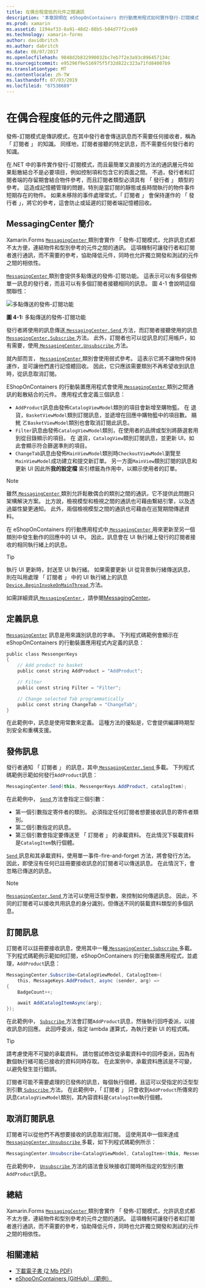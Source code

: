 ```yaml
---
title: 在偶合程度低的元件之間通訊
description: '本章說明在 eShopOnContainers 的行動應用程式如何實作發行-訂閱模式，讓不方便連結物件和型別參考的元件之間的訊息式通訊 '
ms.prod: xamarin
ms.assetid: 1194af33-8a91-48d2-88b5-b84d77f2ce69
ms.technology: xamarin-forms
author: davidbritch
ms.author: dabritch
ms.date: 08/07/2017
ms.openlocfilehash: 9848d2b832990032bc7eb7f2e3a93c896457134c
ms.sourcegitcommit: e95296f9e516975f5f32d822c323a71fd84007b9
ms.translationtype: MT
ms.contentlocale: zh-TW
ms.lasthandoff: 07/03/2019
ms.locfileid: "67538689"
---
```

# <a name="communicating-between-loosely-coupled-components"></a>在偶合程度低的元件之間通訊

發佈-訂閱模式是傳訊模式，在其中發行者會傳送訊息而不需要任何接收者，稱為 「 訂閱者 」 的知識。 同樣地，訂閱者接聽的特定訊息，而不需要任何發行者的知識。

在.NET 中的事件實作發行-訂閱模式，而且最簡單又直接的方法的通訊層元件如果鬆散結合不是必要項目，例如控制項和包含它的頁面之間。 不過，發行者和訂閱者端的存留期會結合物件參考，而且訂閱者類型必須具有 「 發行者 」 類型的參考。 這造成記憶體管理的問題，特別是當訂閱的靜態或長時間執行的物件事件短期存在的物件。 如果未移除的事件處理常式，「 訂閱者 」 會保持運作的 「 發行者 」，將它的參考，這會防止或延遲的訂閱者端記憶體回收。

## <a name="introduction-to-messagingcenter"></a>MessagingCenter 簡介

Xamarin.Forms [ `MessagingCenter` ](xref:Xamarin.Forms.MessagingCenter)類別會實作 「 發佈-訂閱模式，允許訊息式都不太方便，連結物件和型別參考的元件之間的通訊。 這項機制可讓發行者和訂閱者進行通訊，而不需要的參考，協助降低元件，同時也允許獨立開發和測試的元件之間的相依性。

[ `MessagingCenter` ](xref:Xamarin.Forms.MessagingCenter)類別會提供多點傳送的發佈-訂閱功能。 這表示可以有多個發佈單一訊息的發行者，而且可以有多個訂閱者接聽相同的訊息。 圖 4-1 會說明這個關聯性：

![](communicating-between-loosely-coupled-components-images/messagingcenter.png "多點傳送的發佈-訂閱功能")

**圖 4-1:** 多點傳送的發佈-訂閱功能

發行者將使用的訊息傳送[ `MessagingCenter.Send` ](xref:Xamarin.Forms.MessagingCenter.Send*)方法，而訂閱者接聽使用的訊息[ `MessagingCenter.Subscribe` ](xref:Xamarin.Forms.MessagingCenter.Subscribe*)方法。 此外，訂閱者也可以從訊息的訂用帳戶，如有需要，使用[ `MessagingCenter.Unsubscribe` ](xref:Xamarin.Forms.MessagingCenter.Unsubscribe*)方法。

就內部而言， [ `MessagingCenter` ](xref:Xamarin.Forms.MessagingCenter)類別會使用弱式參考。 這表示它將不讓物件保持運作，並可讓他們進行記憶體回收。 因此，它只應該需要類別不再希望收到訊息時，從訊息取消訂閱。

EShopOnContainers 的行動裝置應用程式會使用[ `MessagingCenter` ](xref:Xamarin.Forms.MessagingCenter)類別之間通訊的鬆散結合的元件。 應用程式會定義三個訊息：

-   `AddProduct`訊息由發佈`CatalogViewModel`類別的項目會新增至購物籃。 在 退貨，`BasketViewModel`類別訂閱訊息，並遞增在回應中購物籃中的項目數。 颾魤 ㄛ`BasketViewModel`類別也會取消訂閱此訊息。
-   `Filter`訊息由發佈`CatalogViewModel`類別，在使用者的品牌或型別將篩選套用到從目錄顯示的項目。 在 退貨，`CatalogView`類別訂閱訊息，並更新 UI，如此會顯示符合篩選準則的項目。
-   `ChangeTab`訊息由發佈`MainViewModel`類別時`CheckoutViewModel`瀏覽至`MainViewModel`成功建立和提交新訂單。 另一方面`MainView`類別訂閱的訊息和更新 UI 因此所**我的設定檔** 索引標籤為作用中，以顯示使用者的訂單。

> [!NOTE]
> 雖然[ `MessagingCenter` ](xref:Xamarin.Forms.MessagingCenter)類別允許鬆散偶合的類別之間的通訊，它不提供此問題只架構解決方案。 比方說，檢視模型和檢視之間的通訊也可藉由繫結引擎，以及透過屬性變更通知。 此外，兩個檢視模型之間的通訊也可藉由在巡覽期間傳遞資料。

在 eShopOnContainers 的行動應用程式中[ `MessagingCenter` ](xref:Xamarin.Forms.MessagingCenter)用來更新至另一個類別中發生動作的回應中的 UI 中。 因此，訊息會在 UI 執行緒上發行的訂閱者接收的相同執行緒上的訊息。

> [!TIP]
> 執行 UI 更新時，封送至 UI 執行緒。 如果需要更新 UI 從背景執行緒傳送訊息，則在叫用處理 「 訂閱者 」 中的 UI 執行緒上的訊息[ `Device.BeginInvokeOnMainThread` ](xref:Xamarin.Forms.Device.BeginInvokeOnMainThread(System.Action))方法。

如需詳細資訊[ `MessagingCenter` ](xref:Xamarin.Forms.MessagingCenter)，請參閱[MessagingCenter](~/xamarin-forms/app-fundamentals/messaging-center.md)。

## <a name="defining-a-message"></a>定義訊息

[`MessagingCenter`](xref:Xamarin.Forms.MessagingCenter) 訊息是用來識別訊息的字串。 下列程式碼範例會顯示在 eShopOnContainers 的行動裝置應用程式內定義的訊息：

```csharp
public class MessengerKeys  
{  
    // Add product to basket  
    public const string AddProduct = "AddProduct";  

    // Filter  
    public const string Filter = "Filter";  

    // Change selected Tab programmatically  
    public const string ChangeTab = "ChangeTab";  
}
```

在此範例中，訊息是使用常數來定義。 這種方法的優點是，它會提供編譯時期型別安全和重構支援。

## <a name="publishing-a-message"></a>發佈訊息

發行者通知 「 訂閱者 」 的訊息，其中[ `MessagingCenter.Send` ](xref:Xamarin.Forms.MessagingCenter.Send*)多載。 下列程式碼範例示範如何發行`AddProduct`訊息：

```csharp
MessagingCenter.Send(this, MessengerKeys.AddProduct, catalogItem);
```

在此範例中， [ `Send` ](xref:Xamarin.Forms.MessagingCenter.Send*)方法會指定三個引數：

-   第一個引數指定寄件者的類別。 必須指定任何訂閱者想要接收訊息的寄件者類別。
-   第二個引數指定的訊息。
-   第三個引數會指定要傳送至 「 訂閱者 」 的承載資料。 在此情況下裝載資料是`CatalogItem`執行個體。

[ `Send` ](xref:Xamarin.Forms.MessagingCenter.Send*)訊息和其承載資料，使用單一事件-fire-and-forget 方法，將會發行方法。 因此，即使沒有任何已註冊要接收訊息的訂閱者可以傳送訊息。 在此情況下，會忽略已傳送的訊息。

> [!NOTE]
> [ `MessagingCenter.Send` ](xref:Xamarin.Forms.MessagingCenter.Send*)方法可以使用泛型參數，來控制如何傳遞訊息。 因此，不同的訂閱者可以接收共用訊息的身分識別，但傳送不同的裝載資料類型的多個訊息。

## <a name="subscribing-to-a-message"></a>訂閱訊息

訂閱者可以註冊要接收訊息，使用其中一種[ `MessagingCenter.Subscribe` ](xref:Xamarin.Forms.MessagingCenter.Subscribe*)多載。 下列程式碼範例示範如何訂閱，eShopOnContainers 的行動裝置應用程式，並處理，`AddProduct`訊息：

```csharp
MessagingCenter.Subscribe<CatalogViewModel, CatalogItem>(  
    this, MessageKeys.AddProduct, async (sender, arg) =>  
{  
    BadgeCount++;  

    await AddCatalogItemAsync(arg);  
});
```

在此範例中， [ `Subscribe` ](xref:Xamarin.Forms.MessagingCenter.Subscribe*)方法會訂閱`AddProduct`訊息，然後執行回呼委派，以接收訊息的回應。 此回呼委派，指定 lambda 運算式，為執行更新 UI 的程式碼。

> [!TIP]
> 請考慮使用不可變的承載資料。 請勿嘗試修改從承載資料中的回呼委派，因為有數個執行緒可能已接收的資料同時存取。 在此案例中，承載資料應該是不可變，以避免發生並行錯誤。

訂閱者可能不需要處理的已發佈的訊息，每個執行個體，且這可以受指定的泛型型別引數[ `Subscribe` ](xref:Xamarin.Forms.MessagingCenter.Subscribe*)方法。 在此範例中，「 訂閱者 」 只會收到`AddProduct`所傳來的訊息`CatalogViewModel`類別，其內容資料是`CatalogItem`執行個體。

## <a name="unsubscribing-from-a-message"></a>取消訂閱訊息

訂閱者可以從他們不再想要接收的訊息取消訂閱。 這使用其中一個來達成[ `MessagingCenter.Unsubscribe` ](xref:Xamarin.Forms.MessagingCenter.Unsubscribe*)多載，如下列程式碼範例所示：

```csharp
MessagingCenter.Unsubscribe<CatalogViewModel, CatalogItem>(this, MessengerKeys.AddProduct);
```

在此範例中， [ `Unsubscribe` ](xref:Xamarin.Forms.MessagingCenter.Unsubscribe*)方法的語法會反映接收訂閱時所指定的型別引數`AddProduct`訊息。

## <a name="summary"></a>總結

Xamarin.Forms [ `MessagingCenter` ](xref:Xamarin.Forms.MessagingCenter)類別會實作 「 發佈-訂閱模式，允許訊息式都不太方便，連結物件和型別參考的元件之間的通訊。 這項機制可讓發行者和訂閱者進行通訊，而不需要的參考，協助降低元件，同時也允許獨立開發和測試的元件之間的相依性。


## <a name="related-links"></a>相關連結

- [下載電子書 (2 Mb PDF)](https://aka.ms/xamarinpatternsebook)
- [eShopOnContainers (GitHub) （範例）](https://github.com/dotnet-architecture/eShopOnContainers)
